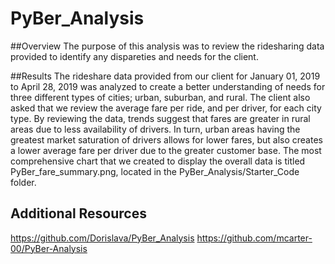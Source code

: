 # PyBer_Analysis

##Overview
The purpose of this analysis was to review the ridesharing data provided to identify any dispareties and needs for the client. 

##Results
The rideshare data provided from our client for January 01, 2019 to April 28, 2019 was analyzed to create a better understanding of needs for three different types of cities; urban, suburban, and rural. The client also asked that we review the average fare per ride, and per driver, for each city type. By reviewing the data, trends suggest that fares are greater in rural areas due to less availability of drivers. In turn, urban areas having the greatest market saturation of drivers allows for lower fares, but also creates a lower average fare per driver due to the greater customer base. The most comprehensive chart that we created to display the overall data is titled PyBer_fare_summary.png, located in the PyBer_Analysis/Starter_Code folder. 

## Additional Resources 
https://github.com/Dorislava/PyBer_Analysis
https://github.com/mcarter-00/PyBer-Analysis
